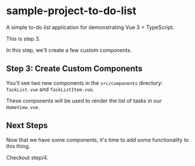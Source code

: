 # sample-project-to-do-list

A simple to-do list application for demonstrating Vue 3 + TypeScript.

This is step 3.

In this step, we'll create a few custom components.

## Step 3: Create Custom Components

You'll see two new components in the `src/components` directory: `TaskList.vue` and `TaskListItem.vue`.

These components will be used to render the list of tasks in our `HomeView.vue`.

## Next Steps

Now that we have some components, it's time to add some functionality to this thing.

Checkout step/4.
